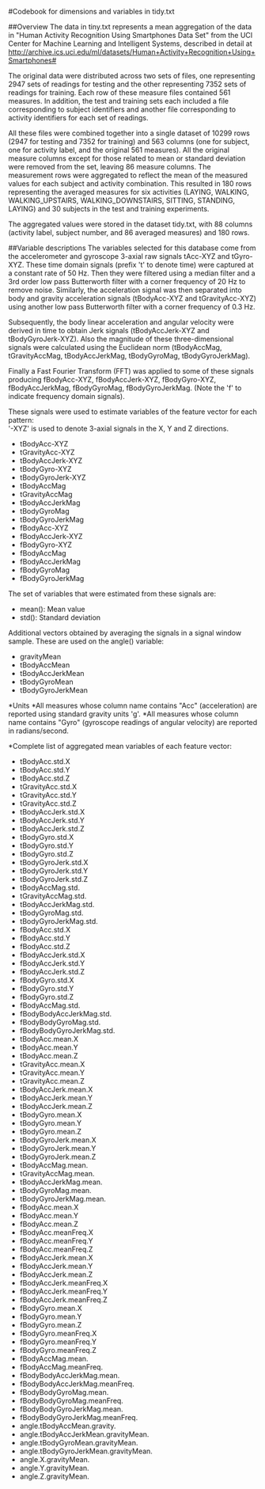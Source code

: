 #Codebook for dimensions and variables in tidy.txt 

##Overview
The data in tiny.txt represents a mean aggregation of the data in "Human Activity Recognition Using Smartphones Data Set" from the UCI Center for Machine Learning and Intelligent Systems, described in detail at http://archive.ics.uci.edu/ml/datasets/Human+Activity+Recognition+Using+Smartphones#

The original data were distributed across two sets of files, one representing 2947 sets of readings for testing and the other representing 7352 sets of readings for training. Each row of these measure files contained 561 measures. In addition, the test and training sets each included a file corresponding to subject identifiers and another file corresponding to activity identifiers for each set of readings.

All these files were combined together into a single dataset of 10299 rows (2947 for testing and 7352 for training) and 563 columns (one for subject, one for activity label, and the original 561 measures). All the original measure columns except for those related to mean or standard deviation were removed from the set, leaving 86 measure columns. The measurement rows were aggregated to reflect the mean of the measured values for each subject and activity combination.  This resulted in 180 rows representing the averaged measures for six activities (LAYING, WALKING, WALKING_UPSTAIRS, WALKING_DOWNSTAIRS, SITTING, STANDING, LAYING) and 30 subjects in the test and training experiments.

The aggregated values were stored in the dataset tidy.txt, with 88 columns (activity label, subject number, and 86 averaged measures) and 180 rows.

##Variable descriptions
The variables selected for this database come from the accelerometer and gyroscope 3-axial raw signals tAcc-XYZ and tGyro-XYZ. These time domain signals (prefix 't' to denote time) were captured at a constant rate of 50 Hz. Then they were filtered using a median filter and a 3rd order low pass Butterworth filter with a corner frequency of 20 Hz to remove noise. Similarly, the acceleration signal was then separated into body and gravity acceleration signals (tBodyAcc-XYZ and tGravityAcc-XYZ) using another low pass Butterworth filter with a corner frequency of 0.3 Hz. 

Subsequently, the body linear acceleration and angular velocity were derived in time to obtain Jerk signals (tBodyAccJerk-XYZ and tBodyGyroJerk-XYZ). Also the magnitude of these three-dimensional signals were calculated using the Euclidean norm (tBodyAccMag, tGravityAccMag, tBodyAccJerkMag, tBodyGyroMag, tBodyGyroJerkMag). 

Finally a Fast Fourier Transform (FFT) was applied to some of these signals producing fBodyAcc-XYZ, fBodyAccJerk-XYZ, fBodyGyro-XYZ, fBodyAccJerkMag, fBodyGyroMag, fBodyGyroJerkMag. (Note the 'f' to indicate frequency domain signals). 

These signals were used to estimate variables of the feature vector for each pattern:  
'-XYZ' is used to denote 3-axial signals in the X, Y and Z directions.
 
* tBodyAcc-XYZ
* tGravityAcc-XYZ
* tBodyAccJerk-XYZ
* tBodyGyro-XYZ
* tBodyGyroJerk-XYZ
* tBodyAccMag
* tGravityAccMag
* tBodyAccJerkMag
* tBodyGyroMag
* tBodyGyroJerkMag
* fBodyAcc-XYZ
* fBodyAccJerk-XYZ
* fBodyGyro-XYZ
* fBodyAccMag
* fBodyAccJerkMag
* fBodyGyroMag
* fBodyGyroJerkMag

The set of variables that were estimated from these signals are: 

* mean(): Mean value
* std(): Standard deviation

Additional vectors obtained by averaging the signals in a signal window sample. These are used on the angle() variable:

* gravityMean
* tBodyAccMean
* tBodyAccJerkMean
* tBodyGyroMean
* tBodyGyroJerkMean

*Units
*All measures whose column name contains "Acc" (acceleration) are reported using standard gravity units 'g'.
*All measures whose column name contains "Gyro" (gyroscope readings of angular velocity) are reported in radians/second.

*Complete list of aggregated mean variables of each feature vector:
* tBodyAcc.std.X
* tBodyAcc.std.Y
* tBodyAcc.std.Z
* tGravityAcc.std.X
* tGravityAcc.std.Y
* tGravityAcc.std.Z
* tBodyAccJerk.std.X
* tBodyAccJerk.std.Y
* tBodyAccJerk.std.Z
* tBodyGyro.std.X
* tBodyGyro.std.Y
* tBodyGyro.std.Z
* tBodyGyroJerk.std.X
* tBodyGyroJerk.std.Y
* tBodyGyroJerk.std.Z
* tBodyAccMag.std.
* tGravityAccMag.std.
* tBodyAccJerkMag.std.
* tBodyGyroMag.std.
* tBodyGyroJerkMag.std.
* fBodyAcc.std.X
* fBodyAcc.std.Y
* fBodyAcc.std.Z
* fBodyAccJerk.std.X
* fBodyAccJerk.std.Y
* fBodyAccJerk.std.Z
* fBodyGyro.std.X
* fBodyGyro.std.Y
* fBodyGyro.std.Z
* fBodyAccMag.std.
* fBodyBodyAccJerkMag.std.
* fBodyBodyGyroMag.std.
* fBodyBodyGyroJerkMag.std.
* tBodyAcc.mean.X
* tBodyAcc.mean.Y
* tBodyAcc.mean.Z
* tGravityAcc.mean.X
* tGravityAcc.mean.Y
* tGravityAcc.mean.Z
* tBodyAccJerk.mean.X
* tBodyAccJerk.mean.Y
* tBodyAccJerk.mean.Z
* tBodyGyro.mean.X
* tBodyGyro.mean.Y
* tBodyGyro.mean.Z
* tBodyGyroJerk.mean.X
* tBodyGyroJerk.mean.Y
* tBodyGyroJerk.mean.Z
* tBodyAccMag.mean.
* tGravityAccMag.mean.
* tBodyAccJerkMag.mean.
* tBodyGyroMag.mean.
* tBodyGyroJerkMag.mean.
* fBodyAcc.mean.X
* fBodyAcc.mean.Y
* fBodyAcc.mean.Z
* fBodyAcc.meanFreq.X
* fBodyAcc.meanFreq.Y
* fBodyAcc.meanFreq.Z
* fBodyAccJerk.mean.X
* fBodyAccJerk.mean.Y
* fBodyAccJerk.mean.Z
* fBodyAccJerk.meanFreq.X
* fBodyAccJerk.meanFreq.Y
* fBodyAccJerk.meanFreq.Z
* fBodyGyro.mean.X
* fBodyGyro.mean.Y
* fBodyGyro.mean.Z
* fBodyGyro.meanFreq.X
* fBodyGyro.meanFreq.Y
* fBodyGyro.meanFreq.Z
* fBodyAccMag.mean.
* fBodyAccMag.meanFreq.
* fBodyBodyAccJerkMag.mean.
* fBodyBodyAccJerkMag.meanFreq.
* fBodyBodyGyroMag.mean.
* fBodyBodyGyroMag.meanFreq.
* fBodyBodyGyroJerkMag.mean.
* fBodyBodyGyroJerkMag.meanFreq.
* angle.tBodyAccMean.gravity.
* angle.tBodyAccJerkMean.gravityMean.
* angle.tBodyGyroMean.gravityMean.
* angle.tBodyGyroJerkMean.gravityMean.
* angle.X.gravityMean.
* angle.Y.gravityMean.
* angle.Z.gravityMean.
